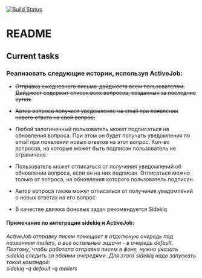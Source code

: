 [![Build Status](https://travis-ci.org/arthurkulchenko/qna_think.svg?branch=lesson_16_advanced_rspec)](https://travis-ci.org/arthurkulchenko/qna_think)
# README

## Current tasks
### Реализовать следующие истории, используя ActiveJob:

* ~~Отправка ежедневного письма-дайджеста всем пользователям. Дайджест содержит список всех вопросов, созданных за последние сутки.~~

* ~~Автор вопроса получает уведомление на email при появлении нового ответа на свой вопрос.~~
* Любой залогиненный пользователь может подписаться на обновления вопроса. При этом он будет получать уведомления по email при появлении новых ответов на этот вопрос. Кол-во вопросов, на которые может быть подписан пользователь не ограничено.
* Пользователь может отписаться от получения уведомлений об обновлении вопроса, если он на них подписан. Отписаться можно только от вопроса, на обновления которого пользователь подписан.
* Автор вопроса также может отписаться от получения уведомлений о новых ответах на его вопрос

* В качестве движка фоновых задач рекомендуется  Sidekiq

#### Примечание по интеграции sidekiq и ActiveJob:

_ActiveJob отправку писем помещает в отделюную очередь под названием mailers, а все остальные задачи - в очередь default. Поэтому, чтобы работала отправка писем в фоне, нужно указать sidekiq следить за обоими очередями. Для этого sidekiq надо запускать такой командой:  
sidekiq -q default -q mailers_
